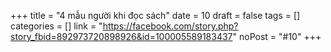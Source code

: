 ﻿+++
title = "4 mẫu người khi đọc sách"
date = 10
draft = false
tags = []
categories = []
link = "https://facebook.com/story.php?story_fbid=892973720898926&id=100005589183437"
noPost = "#10"
+++
